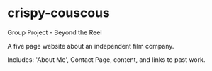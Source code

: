 # crispy-couscous

Group Project - Beyond the Reel

A five page website about an independent film company.

Includes: 'About Me', Contact Page, content, and links to past work.
